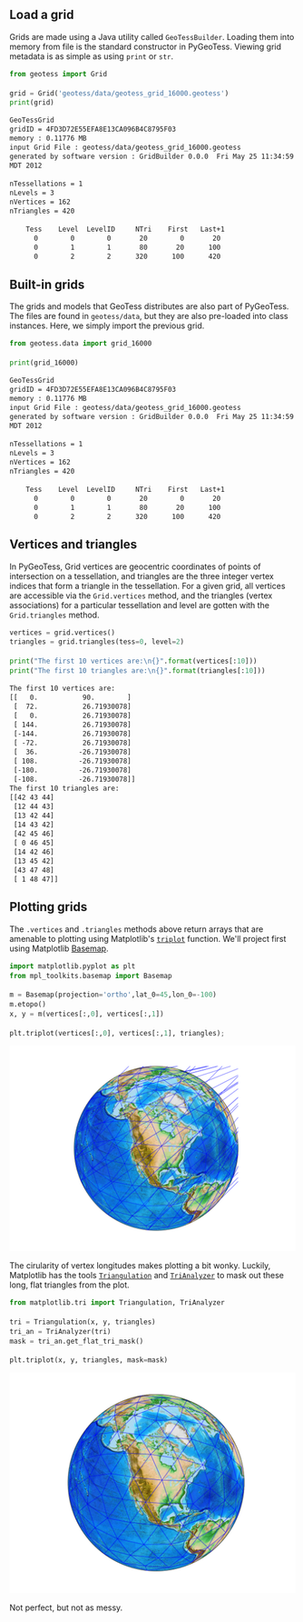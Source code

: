 ## Load a grid

Grids are made using a Java utility called `GeoTessBuilder`.  Loading them into
memory from file is the standard constructor in PyGeoTess.  Viewing grid metadata is as simple as using `print` or `str`.


```python
from geotess import Grid

grid = Grid('geotess/data/geotess_grid_16000.geotess')
print(grid)
```

```
GeoTessGrid
gridID = 4FD3D72E55EFA8E13CA096B4C8795F03
memory : 0.11776 MB
input Grid File : geotess/data/geotess_grid_16000.geotess
generated by software version : GridBuilder 0.0.0  Fri May 25 11:34:59 MDT 2012

nTessellations = 1
nLevels = 3
nVertices = 162
nTriangles = 420

    Tess    Level  LevelID     NTri    First   Last+1
      0        0        0       20        0       20
      0        1        1       80       20      100
      0        2        2      320      100      420
```


## Built-in grids

The grids and models that GeoTess distributes are also part of PyGeoTess.  The files are found in `geotess/data`, but they are also pre-loaded into class instances.  Here, we simply import the previous grid.

```python
from geotess.data import grid_16000

print(grid_16000)
```

```
GeoTessGrid
gridID = 4FD3D72E55EFA8E13CA096B4C8795F03
memory : 0.11776 MB
input Grid File : geotess/data/geotess_grid_16000.geotess
generated by software version : GridBuilder 0.0.0  Fri May 25 11:34:59 MDT 2012

nTessellations = 1
nLevels = 3
nVertices = 162
nTriangles = 420

    Tess    Level  LevelID     NTri    First   Last+1
      0        0        0       20        0       20
      0        1        1       80       20      100
      0        2        2      320      100      420
```


## Vertices and triangles

In PyGeoTess, Grid vertices are geocentric coordinates of points of intersection on a tessellation, and triangles are the three integer vertex indices that form a triangle in the tessellation.  For a given grid, all vertices are accessible via the `Grid.vertices` method, and the triangles (vertex associations) for a particular tessellation and level are gotten with the `Grid.triangles` method.


```python
vertices = grid.vertices()
triangles = grid.triangles(tess=0, level=2)

print("The first 10 vertices are:\n{}".format(vertices[:10]))
print("The first 10 triangles are:\n{}".format(triangles[:10]))
```

```
The first 10 vertices are:
[[   0.           90.        ]
 [  72.           26.71930078]
 [   0.           26.71930078]
 [ 144.           26.71930078]
 [-144.           26.71930078]
 [ -72.           26.71930078]
 [  36.          -26.71930078]
 [ 108.          -26.71930078]
 [-180.          -26.71930078]
 [-108.          -26.71930078]]
The first 10 triangles are:
[[42 43 44]
 [12 44 43]
 [13 42 44]
 [14 43 42]
 [42 45 46]
 [ 0 46 45]
 [14 42 46]
 [13 45 42]
 [43 47 48]
 [ 1 48 47]]
```

## Plotting grids

The `.vertices` and `.triangles` methods above return arrays that are amenable
to plotting using Matplotlib's
[`triplot`](http://matplotlib.org/1.5.0/examples/pylab_examples/triplot_demo.html)
function.  We'll project first using Matplotlib
[Basemap](http://matplotlib.org/basemap/users/examples.html).


```python
import matplotlib.pyplot as plt
from mpl_toolkits.basemap import Basemap

m = Basemap(projection='ortho',lat_0=45,lon_0=-100)
m.etopo()
x, y = m(vertices[:,0], vertices[:,1])

plt.triplot(vertices[:,0], vertices[:,1], triangles);
```


![png](data/output_7_1.png)


The cirularity of vertex longitudes makes plotting a bit wonky.  Luckily,
Matplotlib has the tools
[`Triangulation`](http://matplotlib.org/api/tri_api.html#matplotlib.tri.Triangulation)
and
[`TriAnalyzer`](http://matplotlib.org/api/tri_api.html#matplotlib.tri.TriAnalyzer)
to mask out these long, flat triangles from the plot.

```python
from matplotlib.tri import Triangulation, TriAnalyzer

tri = Triangulation(x, y, triangles)
tri_an = TriAnalyzer(tri)
mask = tri_an.get_flat_tri_mask()

plt.triplot(x, y, triangles, mask=mask)
```

![png](data/output_9_1.png)


Not perfect, but not as messy.
